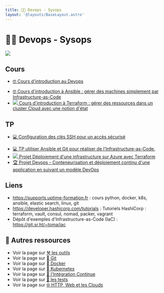```yaml
---
title: 🧑‍💻 Devops - Sysops
layout: '@layouts/BaseLayout.astro'
---
```


# 🧑‍💻 Devops - Sysops

![](@assets/undraw/undraw_algorithm-execution_rksm.svg)

## Cours

- [🤓 Cours d'introduction au Devops](/devops/cours)
<!-- - [![](@icons/ansible.svg) Cours d'introduction à Ansible : gérer des machines simplement par Infrastructure-as-Code](/devops/ansible) -->
- [🤓 Cours d'introduction à Ansible : gérer des machines simplement par Infrastructure-as-Code](/devops/ansible)
- [![](@icons/terraform.svg) Cours d'introduction à Terraform : gérer des ressources dans un cluster Cloud avec une notion d'état](/devops/terraform)

## TP

- [💻 Configuration des clés SSH pour un accès sécurisé](/devops/tp_ssh)
<!-- - [![](@icons/ansible.svg) TP utiliser Ansible et Git pour réaliser de l'Infrastructure-as-Code.](/git/tp-ansible) -->
- [💻 TP utiliser Ansible et Git pour réaliser de l'Infrastructure-as-Code.](/git/tp-ansible)
- [![](@icons/terraform.svg) Projet Déploiement d'une infrastructure sur Azure avec Terraform](/devops/terraform-projet)
- [🏆 Projet Devops - Conteneurisation et déploiement continu d'une application en suivant un modèle DevOps](/devops/projet)

## Liens

- <https://supports.uptime-formation.fr> : cours python, docker, k8s, ansible, elastic search, linux, git
- <https://developer.hashicorp.com/tutorials> : Tutoriels HashiCorp : terraform, vault, consul, nomad, packer, vagrant
- Dépôt d'exemples d'Infrastructure-as-Code (IaC) : <https://git.sr.ht/~toma/iac>

## 🚀 Autres ressources

- Voir la page sur [⚒️ les outils](/tools)
- Voir la page sur [  Git](/git)
- Voir la page sur [  Docker](/docker)
- Voir la page sur [󱃾  Kubernetes](/k8s)
- Voir la page sur [🔄 l'Intégration Continue](/ci)
- Voir la page sur [🧪 les tests](/tests)
- Voir la page sur [ 🌐 HTTP, Web et les Clouds](/web)


